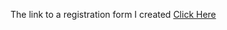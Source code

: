 The link to a registration form I created 
[Click Here](https://sattwik21.github.io/HTML-and-CSS-Basics/Registration_Form/)
